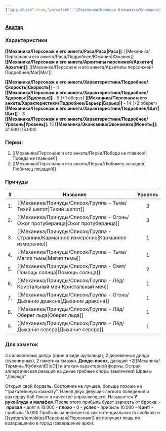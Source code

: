 ```yaml
---
{"dg-publish":true,"permalink":"/Персонажи/Команда Отморозки/Спиридон/","noteIcon":"","created":"2025-08-22T13:38:22.389+03:00","updated":"2025-08-20T13:39:07.212+03:00"}
---
```


### [Аватар](Спиридон.jpg)
### Характеристики
**[[Механика/Персонаж и его анкета/Раса/Раса\|Раса]]**: [[Механика/Персонаж и его анкета/Раса/Подробнее/Южанин\|Южанин]]
**[[Механика/Персонаж и его анкета/Архитипы персонжей/Архетип\|Архетип]]**: [[Механика/Персонаж и его анкета/Архитипы персонжей/Подробнее/Маг\|Маг]]

 **[[Механика/Персонаж и его анкета/Характеристики/Подробнее/Скорость\|Скорость]]** - 4  
 **[[Механика/Персонаж и его анкета/Характеристики/Подробнее/Здоровье\|Здоровье]]** - 5 (+1 оберег)
 **[[Механика/Персонаж и его анкета/Характеристики/Подробнее/Барьер\|Барьер]]** - 14 (+2 оберег)
 **[[Механика/Персонаж и его анкета/Характеристики/Подробнее/Щит\|Щит]]** - 3   
 **[[Механика/Персонаж и его анкета/Характеристики/Подробнее/Уровень\|Уровень]]:** 15
**[[Механика/Экономика/Экономика\|Монеты]]:** 41.500  (15.000)

### Перки:
1. [[Механика/Персонаж и его анкета/Перки/Победа не главное!\|Победа не главное!]]
2. [[Механика/Персонаж и его анкета/Перки/Любимец лошадей\|Любимец лошадей]]

### Причуды

| #   | Название                | Уровень |
| --- | ----------------------- |:-------:|
| 1.  | [[Механика/Причуды/Список/Группа - Тьма/Тихий шепот\|Тихий шепот]]         |    3    |
| 2.  | [[Механика/Причуды/Список/Группа - Огонь/Ожог протуберанца\|Ожог протуберанца]]   |    3    |
| 3.  | [[Механика/Причуды/Список/Группа - Странник/Карманное измерение\|Карманное измерение]] |    1    |
| 4.  | [[Механика/Причуды/Список/Группа - Тьма/Магия тьмы\|Магия тьмы]]          |    1    |
| 5.  | [[Механика/Причуды/Список/Группа - Свет/Помощь солнца\|Помощь солнца]]       |    2    |
| 6.  | [[Механика/Причуды/Список/Группа - Лёд/Кристальный меч\|Кристальный меч]]     |    1    |
| 7.  | [[Механика/Причуды/Список/Группа - Огонь/Дыхание дракона\|Дыхание дракона]]     |    1    |
| 8.  | [[Механика/Причуды/Список/Группа - Лёд/Оберег льда\|Оберег льда]]         |    1    |
| 9.  | [[Механика/Причуды/Список/Группа - Лёд/Дыхание севера\|Дыхание севера]]      |    1    |

### Для заметок
4 силиконовых дилдо (один в виде щупальца), 2 деревянных дилдо (сувенирных), 2 пакетика смазки.
**Дилдо-посох**, дающий +2[[Механика/Термины/Кубики/dD\|dD]] к атакам характерной формы.
Острая аллергическая реакция на дикие грибные споры (*вылечена*)
Шрамы "*Джокер*"

Открыл свой бордель. Состояние не лучшее, больше похоже на "трахательную комнату". Нанял двух девушек лёгкого поведения и вахтершу баб Люсю в качестве управляющего.  Называется **У рукоблуда и малафея**. 
После этого прибыль будет зависеть от броска:
- **провал** - долг в 10.000 
- **плохо** - 0
- **успех** - прибыль 10.000
- **Крит**! - прибыль 15.000
Прибыль записывается как потенциальная (в скобках) и [[system/templates/Персонаж\|Персонаж]] её получает лишь по возвращению в город (завершение арки).


